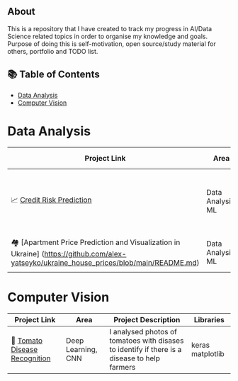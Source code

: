 ## About

This is a repository that I have created to track my progress in AI/Data Science related topics in order to organise my knowledge and goals. Purpose of doing this is self-motivation, open source/study material for others, portfolio and TODO list.

## 📚 Table of Contents
<!--- [Data Engineering](#data-engineering)-->
<!--- [SQL](#sql)-->
- [Data Analysis](#data-aanlysis)
- [Computer Vision](#computer-vision)

# Data Analysis

| Project Link | Area | Project Description | Libraries |    
|---|---|---|---|
| 📈 [Credit Risk Prediction](https://github.com/alex-yatseyko/team_project/blob/main/README.md) | Data Analysis, ML | This is a project I worked with team in terms of my DSI learning  | pandas, matplotlib | 
| 🏘️ [Apartment Price Prediction and Visualization in Ukraine] (https://github.com/alex-yatseyko/ukraine_house_prices/blob/main/README.md) | Data Analysis, ML | Apartment price prediction before war | pandas, matplotlib, openstreetmaps, seaborn |


# Computer Vision

| Project Link | Area | Project Description | Libraries |    
|---|---|---|---| 
| 🍅 [Tomato Disease Recognition](https://github.com/alex-yatseyko/tomato_disease/blob/main/README.md) |   Deep Learning, CNN | I analysed photos of tomatoes with disases to identify if there is a disease to help farmers | keras matplotlib |  